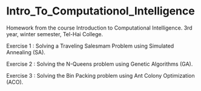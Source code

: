 # Intro_To_Computationol_Intelligence
Homework from the course Introduction to Computational Intelligence. 3rd year, winter semester, Tel-Hai College.


Exercise 1 : Solving a Traveling Salesmam Problem using Simulated Annealing (SA).

Exercise 2 : Solving the N-Queens problem using Genetic Algorithms (GA).

Exercise 3 : Solving the Bin Packing problem using Ant Colony Optimization (ACO).
